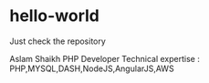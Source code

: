 # hello-world
Just check the repository

Aslam Shaikh
PHP Developer
Technical expertise : PHP,MYSQL,DASH,NodeJS,AngularJS,AWS
